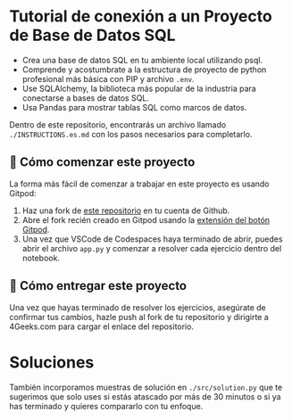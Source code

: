 <!-- hide -->
# Tutorial de conexión a un Proyecto de Base de Datos SQL  
<!-- endhide -->

- Crea una base de datos SQL en tu ambiente local utilizando psql.
- Comprende y acostumbrate a la estructura de proyecto de python profesional más básica con PIP y archivo `.env`.
- Use SQLAlchemy, la biblioteca más popular de la industria para conectarse a bases de datos SQL.
- Usa Pandas para mostrar tablas SQL como marcos de datos.

Dentro de este repositorio, encontrarás un archivo llamado `./INSTRUCTIONS.es.md` con los pasos necesarios para completarlo.

## 🌱 Cómo comenzar este proyecto

La forma más fácil de comenzar a trabajar en este proyecto es usando Gitpod:

1. Haz una fork de [este repositorio](https://github.com/4geeksacademy/connecting-to-a-sql-database-project-tutorial) en tu cuenta de Github.
2. Abre el fork recién creado en Gitpod usando la [extensión del botón Gitpod](https://www.gitpod.io/docs/browser-extension/).
3. Una vez que VSCode de Codespaces haya terminado de abrir, puedes abrir el archivo `app.py` y comenzar a resolver cada ejercicio dentro del notebook.

## 🚛 Cómo entregar este proyecto

Una vez que hayas terminado de resolver los ejercicios, asegúrate de confirmar tus cambios, hazle push al fork de tu repositorio y dirigirte a 4Geeks.com para cargar el enlace del repositorio.

# Soluciones

También incorporamos muestras de solución en `./src/solution.py` que te sugerimos que solo uses si estás atascado por más de 30 minutos o si ya has terminado y quieres compararlo con tu enfoque. 

